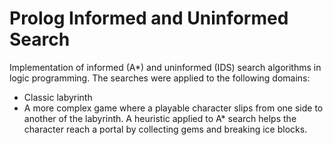 # Prolog Informed and Uninformed Search

Implementation of informed (A*) and uninformed (IDS) search algorithms in logic programming.
The searches were applied to the following domains:
- Classic labyrinth
- A more complex game where a playable character slips from one side to another of the labyrinth. A heuristic applied to A* search helps the character reach a portal by collecting gems and breaking ice blocks.

